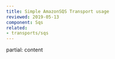 ```yaml
---
title: Simple AmazonSQS Transport usage
reviewed: 2019-05-13
component: Sqs
related:
- transports/sqs
---
```


partial: content
